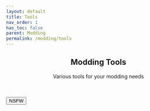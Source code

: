```yaml
---
layout: default
title: Tools
nav_order: 1
has_toc: false
parent: Modding
permalink: /modding/tools
---
```


<div class="card">
<div class="container">
<h2 class="text-small" style="text-align:center">Modding Tools</h2>
<p class="text-small" style="text-align:center">Various tools for your modding needs</p>
</div>
</div>
<br />

<!-- 
{: .note }
> {: .opaque }
> 
>
> 
-->

<!-- ////////////////////////////////////////////////////////////////////////////////////////////////////////////////////// -->
<br />
<a href="/modding/tools/nsfw">
<button type="button" name="button" class="btn">NSFW</button></a>
<br />
<!-- ////////////////////////////////////////////////////////////////////////////////////////////////////////////////////// -->